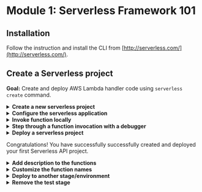 # Module 1: Serverless Framework 101

## Installation

Follow the instruction and install the CLI from [http://serverless.com/](http://serverless.com/).

## Create a Serverless project

**Goal:** Create and deploy AWS Lambda handler code using `serverless create` command.

<details>
<summary><b>Create a new serverless project</b></summary><p>

1. Create a directory for your serverless project.

```bash
mkdir hello-world
cd hello-world
```

2. Initialise the project:

`npm init -y`

This would initialize the project's `package.json` with default values. We'll come back to this later.

3. Install the `Serverless` framework as dev dependency.

`npm install --save-dev serverless`

Add `sls` to npm scripts by editing your `package.json` so your `scripts` section looks like this:

```json
"scripts": {
  "sls": "serverless"
},
```

Now you can run serverless using `npm run sls [-- <args>...]`

The special option `--` is used to delimit the end of the options for `npm run` and pass all the arguments after the `--` directly to your script.

**IMPORTANT: there needs to be a whitespace after `--`.** e.g. `npm run sls -- create` instead of `npm run sls --create`

> _Pro tip:_ Most examples gives steps to install and run Serverless Framework globally (allowing you to directly call `serverless` in your terminal). However, global package dependency will likely to cause issues in the future between two projects depending on incompatible major versions, especially when used by build and deploy steps on your CI.

4. Create nodejs Serverless project using one of the default templates:

`npm run sls -- create --template aws-nodejs`

See more information about `serverless create` command on [CLI documentation](https://serverless.com/framework/docs/providers/aws/cli-reference/create/) page.

</p></details>

<details>
<summary><b>Configure the serverless application</b></summary><p>

1. Modify the `serverless.yml` file, rename `service` to `hello-world-` followed by your name - e.g. `hello-world-yancui`.

2. Go to `handler.js`, and replace the whole module with the following:

```javascript
module.exports.hello = async event => {
  return {
    statusCode: 200,
    body: JSON.stringify({
      message: 'hello world'
    })
  };
}
```

3. Modify the `serverless.yml` file, under `functions`, so that the definition for the `hello` function looks like this:

```yml
hello:
  handler: handler.hello
  events:
    - http:
        path: /
        method: get
```

The `handler` is now pointing to the `hello` function.

A function can have different event triggers, which we can configure in the `events` array.

Here, we configure a REST API endpoint in API Gateway as the event source for our Lambda function.

</p></details>

<details>
<summary><b>Invoke function locally</b></summary><p>

1. Run `invoke local` command:

`npm run sls -- invoke local --function hello`

See more information about `invoke local` command on [CLI documentation](https://serverless.com/framework/docs/providers/aws/cli-reference/invoke-local/) page.

2. Verify that the function returns the following output:

```json
{
  "statusCode": 200,
  "body": "{\"message\":\"hello world\"}"
}
```

</p></details>

<details>
<summary><b>Step through a function invocation with a debugger</b></summary><p>

1. Place a breakpoint in the `handler.js` file

![](/images/mod01-001.png)

2. Inside VS Code, click on the `Run` button and then `create a launch.json file`.

![](/images/mod01-002.png)

and then choose `Node.js` as the environment

![](/images/mod01-003.png)

3. Replace the `launch.json` with the following:

```json
{
  "version": "0.2.0",
  "configurations": [
    {
      "type": "node",
      "request": "launch",
      "name": "run hello function",
      "program": "${workspaceFolder}/node_modules/.bin/sls",
      "args": [
        "invoke",
        "local",
        "-f",
        "hello",
        "-d",
        "{}"
      ]
    }
  ]
}
```

This would use the same `invoke local` command we saw in the last step to invoke the function locally, only this time we'll attach a Node.js debugger so we can step through the code.

4. Click the `run hello function` button

![](/images/mod01-004.png)

and you can now step through the function invocation step by step!

![](/images/mod01-005.png)

</p></details>

<details>
<summary><b>Deploy a serverless project</b></summary><p>

1. Run `deploy` command:

`npm run sls -- deploy`

See more information about `deploy` command on [CLI documentation](https://serverless.com/framework/docs/providers/aws/cli-reference/deploy/) page.

2. This creates an API in Amazon API Gateway. In the output you should see something like this:

```
endpoints:
  GET - https://xxxxx.execute-api.us-east-1.amazonaws.com/dev/
```

Curl the endpoint and see that it returns a 200 response, with the JSON payload:

```json
{
  "message": "hello world"
}
```

</p></details>

Congratulations! You have successfully successfully created and deployed your first Serverless API project.

<details>
<summary><b>Add description to the functions</b></summary><p>

1. Consult the [Serverless framework docs](https://serverless.com/framework/docs/providers/aws/guide/serverless.yml/) to see all the different configuration options available

2. Modify the `serverless.yml` and add descriptions to the functions

3. Deploy the functions with `npm run sls -- deploy`

4. Go to the Lambda console to see the functions have been updated with descriptions

</p></details>

<details>
<summary><b>Customize the function names</b></summary><p>

The Serverless framework enforces a naming convention, but you can override the convention.

1. Consult the [Serverless framework docs](https://serverless.com/framework/docs/providers/aws/guide/serverless.yml/) to see how you can override function names

2. Deploy the functions with `npm run sls -- deploy`

3. Go to the Lambda console to see the functions have been renamed

</p></details>

<details>
<summary><b>Deploy to another stage/environment</b></summary><p>

1. Deploy the project to a `test` stage (aka environment) with `npm run sls -- deploy --stage test`

2. Go to API Gateway console to see that another API has been created for the `test` stage

3. Go to the Lambda console to see the functions that been created for the `test` stage

4. Note the naming conventino the Serverless framework applies to both functions and APIs

</p></details>

<details>
<summary><b>Remove the test stage</b></summary><p>

1. Delete the `test` stage (the Lambda function and REST API) with `npm run sls -- remove --stage test`. This would delete all the resources associated with the `test` stage.

2. Go to the Lambda console to see the deployed functions are deleted

3. Go to the API Gateway console to see the deployed APIs are deleted

4. Go to the IAM console to see the IAM execution roles for the functions are deleted

5. Go to the CloudFormation console to see the CloudFormation stack is deleted

</p></details>
